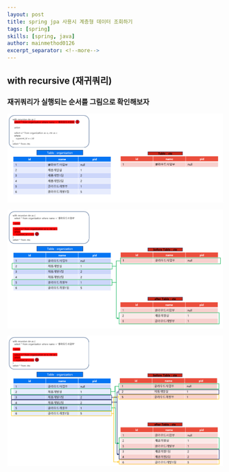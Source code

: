 ```yaml
---
layout: post
title: spring jpa 사용시 계층형 데이터 조회하기
tags: [spring]
skills: [spring, java]
author: mainmethod0126
excerpt_separator: <!--more-->
---
```



## with recursive (재귀쿼리)

### 재귀쿼리가 실행되는 순서를 그림으로 확인해보자

![picture 0](../../images/b96db62f057327dcc7cc2fe91c62358aa47a3595af5bf03ce964109eacc41810.png)  

![picture 1](../../images/7181ac8c0b7f2ff630ac43b9cd152f584eac71f91901ed5ba62168d6c396c6f5.png)  

![picture 2](../../images/e52e87f7b1fff3871bc03f400cf67409ce93b6a360fe7c35e97b35fd5627e609.png)  
